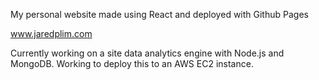 My personal website made using React and deployed with Github Pages

www.jaredplim.com

Currently working on a site data analytics engine with Node.js and MongoDB. Working to deploy this to an AWS EC2 instance.
